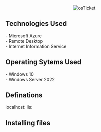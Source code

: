 
  <p align="center">
    <img src="https://i.imgur.com/Clzj7Xs.png" alt=osTicket logo"/>
  
  <h2>Technologies Used</h2> 
  - Microsoft Azure <br>
  - Remote Desktop <br>
  - Internet Information Service

  <h2>Operating Sytems Used</h2>
  - Windows 10 <br>
 - Windows Server 2022
<h2>Definations</h2>
localhost:
iis:

<h2>Installing files</h2>


